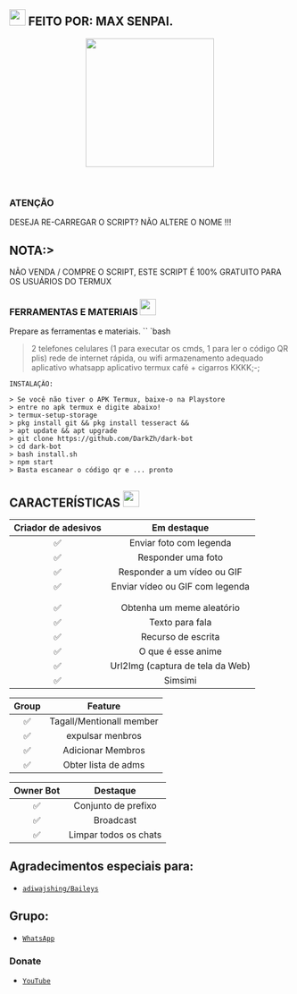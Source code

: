 ## <img src="https://github.com/TheDudeThatCode/TheDudeThatCode/blob/master/Assets/Hi.gif" width="29px"> FEITO POR: MAX SENPAI. 
<p align="center">
<img src=".cdn.ampproject.org/ii/w820/s/media.giphy.com/media/1g3A0gpaidxWcL9Mfo/giphy.gif" width="230" height="230"/>
</p>
<br>


 
</details>

### ATENÇÃO
DESEJA RE-CARREGAR O SCRIPT?  NÃO ALTERE O NOME !!!

## NOTA:>
NÃO VENDA / COMPRE O SCRIPT, ESTE SCRIPT É 100% GRATUITO PARA OS USUÁRIOS DO TERMUX
</div>

### FERRAMENTAS E MATERIAIS <img src="https://github.com/TheDudeThatCode/TheDudeThatCode/blob/master/Assets/Mario_Hello_Big.gif" width="29px">
Prepare as ferramentas e materiais.
`` `bash
> 2 telefones celulares (1 para executar os cmds, 1 para ler o código QR plis)
> rede de internet rápida, ou wifi
> armazenamento adequado
> aplicativo whatsapp
> aplicativo termux
> café + cigarros KKKK;-;
```
INSTALAÇÃO:

> Se você não tiver o APK Termux, baixe-o na Playstore
> entre no apk termux e digite abaixo!
> termux-setup-storage
> pkg install git && pkg install tesseract && 
> apt update && apt upgrade
> git clone https://github.com/DarkZh/dark-bot
> cd dark-bot
> bash install.sh
> npm start
> Basta escanear o código qr e ... pronto
```

## CARACTERÍSTICAS  <img src="https://github.com/TheDudeThatCode/TheDudeThatCode/blob/master/Assets/Earth.gif" width="29px">
| Criador de adesivos | Em destaque |
| :-----------: | :--------------------------------: |
|       ✅       | Enviar foto com legenda |
| ✅ | Responder uma foto |
| ✅ | Responder a um vídeo ou GIF |
| ✅ | Enviar vídeo ou GIF com legenda |
|                         |
|                 |
|       ✅        |   Obtenha um meme aleatório             |
|       ✅        |   Texto para fala                |
|       ✅        |   Recurso de escrita |
| ✅ | O que é esse anime |
| ✅ | Url2Img (captura de tela da Web) |
|       ✅        |   Simsimi		                |

| Group  |                     Feature               |
| :-----------: | :--------------------------------: |
|       ✅        |   Tagall/Mentionall member       |
|       ✅        |   expulsar menbros	             |
|       ✅        |   Adicionar Membros	             |
|       ✅        |   Obter lista de adms          |

| Owner Bot | Destaque           |
| :-----------: | :--------------------------------: |
|       ✅        |   Conjunto de prefixo                     |
|       ✅        |   Broadcast                      |
|       ✅        |   Limpar todos os chats                |

## Agradecimentos especiais para:
* [`adiwajshing/Baileys`](https://github.com/adiwajshing/Baileys)

## Grupo:
* [`WhatsApp`](https://chat.whatsapp.com/JFwV34dMy1FCeKgGiXKAM7)
### Donate
* [`YouTube`](https://youtube.com/channel/UCcpA6XrrH5Rt0b2ZCjJDAYA)
